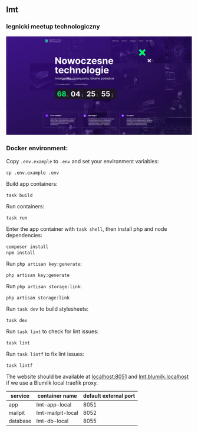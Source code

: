 ## lmt

### legnicki meetup technologiczny

![./screenshot.png](./screenshot.png)

### Docker environment:

Copy `.env.example` to `.env` and set your environment variables:

```
cp .env.example .env
```

Build app containers:

```
task build
```

Run containers:

```
task run
```

Enter the app container with `task shell`, then install php and node dependencies:

```
composer install
npm install
```
Run `php artisan key:generate`:

```
php artisan key:generate
```

Run `php artisan storage:link`:

```
php artisan storage:link
```

Run `task dev` to build stylesheets:

```
task dev
```

Run `task lint` to check for lint issues:

```
task lint
```

Run `task lintf` to fix lint issues:

```
task lintf
```

The website should be available at [localhost:8051](localhost:8051) and [lmt.blumilk.localhost](lmt.blumilk.localhost)
if we use a Blumilk local traefik proxy.

| service   | container name    | default external port |
|-----------|-------------------|-----------------------|
| app       | lmt-app-local     | 8051                  |
| mailpit   | lmt-mailpit-local | 8052                  |                  
| database  | lmt-db-local      | 8055                  |  
